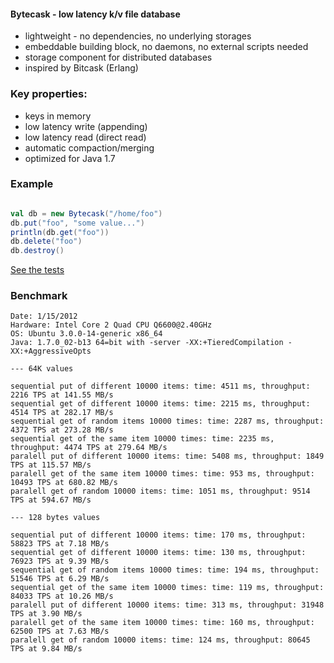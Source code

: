 #### Bytecask - low latency k/v file database ####

* lightweight - no dependencies, no underlying storages
* embeddable building block, no daemons, no external scripts needed
* storage component for distributed databases
* inspired by Bitcask (Erlang)

### Key properties: ###

* keys in memory
* low latency write (appending)
* low latency read (direct read)
* automatic compaction/merging
* optimized for Java 1.7

### Example ###

```scala

val db = new Bytecask("/home/foo")
db.put("foo", "some value...")
println(db.get("foo"))
db.delete("foo")
db.destroy()
```
[See the tests](https://github.com/pbudzik/bytecask/blob/master/src/test/scala/bytecask/BasicSuite.scala)

### Benchmark ####
```
Date: 1/15/2012
Hardware: Intel Core 2 Quad CPU Q6600@2.40GHz
OS: Ubuntu 3.0.0-14-generic x86_64
Java: 1.7.0_02-b13 64=bit with -server -XX:+TieredCompilation -XX:+AggressiveOpts

--- 64K values

sequential put of different 10000 items: time: 4511 ms, throughput: 2216 TPS at 141.55 MB/s
sequential get of different 10000 items: time: 2215 ms, throughput: 4514 TPS at 282.17 MB/s
sequential get of random items 10000 times: time: 2287 ms, throughput: 4372 TPS at 273.28 MB/s
sequential get of the same item 10000 times: time: 2235 ms, throughput: 4474 TPS at 279.64 MB/s
paralell put of different 10000 items: time: 5408 ms, throughput: 1849 TPS at 115.57 MB/s
paralell get of the same item 10000 times: time: 953 ms, throughput: 10493 TPS at 680.82 MB/s
paralell get of random 10000 items: time: 1051 ms, throughput: 9514 TPS at 594.67 MB/s

--- 128 bytes values

sequential put of different 10000 items: time: 170 ms, throughput: 58823 TPS at 7.18 MB/s
sequential get of different 10000 items: time: 130 ms, throughput: 76923 TPS at 9.39 MB/s
sequential get of random items 10000 times: time: 194 ms, throughput: 51546 TPS at 6.29 MB/s
sequential get of the same item 10000 times: time: 119 ms, throughput: 84033 TPS at 10.26 MB/s
paralell put of different 10000 items: time: 313 ms, throughput: 31948 TPS at 3.90 MB/s
paralell get of the same item 10000 times: time: 160 ms, throughput: 62500 TPS at 7.63 MB/s
paralell get of random 10000 items: time: 124 ms, throughput: 80645 TPS at 9.84 MB/s
```

